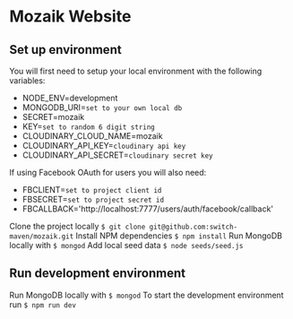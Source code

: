 # Mozaik Website

## Set up environment

You will first need to setup your local environment with the following variables:

* NODE_ENV=development
* MONGODB_URI=` set to your own local db `
* SECRET=mozaik
* KEY=` set to random 6 digit string `
* CLOUDINARY_CLOUD_NAME=mozaik
* CLOUDINARY_API_KEY=` cloudinary api key `
* CLOUDINARY_API_SECRET=` cloudinary secret key `

If using Facebook OAuth for users you will also need:

* FBCLIENT=` set to project client id `
* FBSECRET=` set to project secret id `
* FBCALLBACK='http://localhost:7777/users/auth/facebook/callback'

Clone the project locally
`$ git clone git@github.com:switch-maven/mozaik.git`
Install NPM dependencies
`$ npm install`
Run MongoDB locally with 
`$ mongod`
Add local seed data
`$ node seeds/seed.js`

## Run development environment

Run MongoDB locally with 
`$ mongod`
To start the development environment run 
`$ npm run dev`
